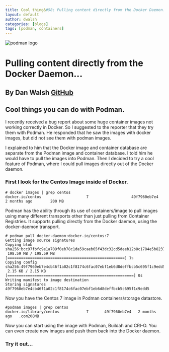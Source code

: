 ```yaml
---
title: Cool thing&#58; Pulling content directly from the Docker Daemon...
layout: default
author: dwalsh
categories: [blogs]
tags: [podman, containers]
---
```


![podman logo](../static/vectors/raw/podman.svg)

# Pulling content directly from the Docker Daemon...

## By Dan Walsh [GitHub](https://github.com/rhatdan)

## Cool things you can do with Podman.

I recently received a bug report about some huge container images not working correctly in Docker. So I suggested to the reporter that they try them with Podman. He responded that he saw the images with docker images, but did not see them with podman images.

I explained to him that the Docker image and container database are separate from the Podman image and container database. I told him he would have to pull the images into Podman. Then I decided to try a cool feature of Podman, where I could pull images directly out of the Docker daemon.

<!--truncate-->

### First I look for the Centos Image inside of Docker.

```
# docker images | grep centos
docker.io/centos                  	7               	49f7960eb7e4    	2 months ago    	200 MB
```

Podman has the ability through its use of containers/image to pull images using many different transports other than just pulling from Container Registries. It supports pulling directly from the Docker daemon, using the docker-daemon transport.

```
# podman pull docker-daemon:docker.io/centos:7
Getting image source signatures
Copying blob sha256:bcc97fbfc9e1a709f0eb78c1da59caeb65f43dc32cd5deeb12b8c1784e5b8237
 198.59 MB / 198.59 MB [====================================================] 1s
Copying config sha256:49f7960eb7e4cb46f1a02c1f8174c6fac07ebf1eb6d8deffbcb5c695f1c9edd5
 2.15 KB / 2.15 KB [========================================================] 0s
Writing manifest to image destination
Storing signatures
49f7960eb7e4cb46f1a02c1f8174c6fac07ebf1eb6d8deffbcb5c695f1c9edd5
```

Now you have the Centos 7 image in Podman containers/storage datastore.

```
#podman images | grep centos
docker.io/library/centos        	7    	49f7960eb7e4   2 months ago   .com208MB
```

Now you can start using the image with Podman, Buildah and CRI-O.
You can even create new images and push them back into the Docker daemon.

### Try it out…
